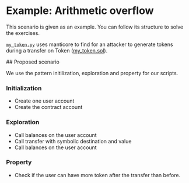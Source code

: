 # Example: Arithmetic overflow
This scenario is given as an example. You can follow its structure to solve the exercises.

[`my_token.py`](example/my_token.py) uses manticore to find for an attacker to generate tokens during a transfer on Token ([my_token.sol](exercises/example/my_token.sol)).

## Proposed scenario

We use the pattern initilization, exploration and property for our scripts.

### Initialization

- Create one user account
- Create the contract account

### Exploration

- Call balances on the user account
- Call transfer with symbolic destination and value
- Call balances on the user account

### Property

- Check if the user can have more token after the transfer than before.
